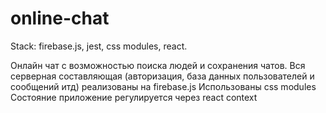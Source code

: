 # online-chat
Stack: firebase.js, jest, css modules, react.

Онлайн чат с возможностью поиска людей и сохранения чатов.
Вся серверная составляющая (авторизация, база данных пользователей и сообщений итд) реализованы на firebase.js
Использованы css modules
Состояние приложение регулируется через react context
